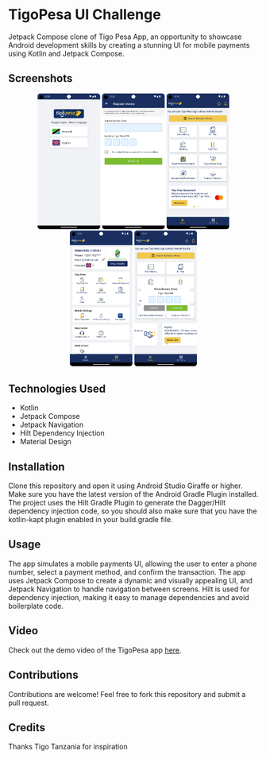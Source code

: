 # TigoPesa UI Challenge
Jetpack Compose clone of Tigo Pesa App, an opportunity to showcase Android development skills by creating a stunning UI for mobile payments using Kotlin and Jetpack Compose.

## Screenshots

<p align="center">
<img src="docs/language.png" width="25%" height="25%"/>

<img src="docs/auth.png" width="25%" height="25%"/>

<img src="docs/home.png" width="25%" height="25%"/>

<img src="docs/self_service.png" width="25%" height="25%"/>

<img src="docs/otp.png" width="25%" height="25%"/>
</p>

## Technologies Used
- Kotlin
- Jetpack Compose
- Jetpack Navigation
- Hilt Dependency Injection
- Material Design

## Installation
Clone this repository and open it using Android Studio Giraffe or higher. Make sure you have the latest version of the Android Gradle Plugin installed. The project uses the Hilt Gradle Plugin to generate the Dagger/Hilt dependency injection code, so you should also make sure that you have the kotlin-kapt plugin enabled in your build.gradle file.

## Usage
The app simulates a mobile payments UI, allowing the user to enter a phone number, select a payment method, and confirm the transaction. The app uses Jetpack Compose to create a dynamic and visually appealing UI, and Jetpack Navigation to handle navigation between screens. Hilt is used for dependency injection, making it easy to manage dependencies and avoid boilerplate code.

## Video
Check out the demo video of the TigoPesa app [here](docs/Tigo.mp4).

## Contributions
Contributions are welcome! Feel free to fork this repository and submit a pull request.

## Credits
Thanks Tigo Tanzania for inspiration
